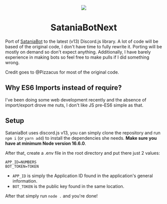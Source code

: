 <div align="center">
  <img src="https://user-images.githubusercontent.com/11510099/129452842-b81e718b-0250-4d3d-a8ed-f42e154692e6.png">
  <h1>SataniaBotNext</h1>
</div>

Port of [SataniaBot](https://github.com/Pizzacus/SataniaBot) to the latest (v13) Discord.js library. A lot of code will be based of the original code, I don't have time to fully rewrite it. Porting will be mostly on demand so don't expect anything. Additionally, I have barely experience in making bots so feel free to make pulls if I did something wrong.

Credit goes to @Pizzacus for most of the original code.

## Why ES6 Imports instead of require?
I've been doing some web development recently and the absence of import/export drove me nuts, I don't like JS pre-ES6 simple as that.

## Setup
SataniaBot uses discord.js v13, you can simply clone the repository and run `npm i` (or `yarn add`) to install the dependencies she needs. **Make sure you have at minimum Node version 16.6.0**.

After that, create a .env file in the root directory and put there just 2 values: 
```
APP_ID=NUMBERS
BOT_TOKEN=TOKEN
```
* `APP_ID` is simply the Application ID found in the application's general information.
* `BOT_TOKEN` is the public key found in the same location.

After that simply run `node .` and you're done!

